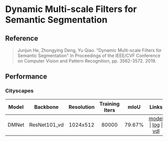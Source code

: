 # Dynamic Multi-scale Filters for Semantic Segmentation

## Reference

> Junjun He, Zhongying Deng, Yu Qiao. "Dynamic Multi-scale Filters for Semantic Segmentation" In Proceedings of the IEEE/CVF Conference on Computer Vision and Pattern Recognition, pp. 3562-3572. 2019.

## Performance

### Cityscapes

| Model | Backbone | Resolution | Training Iters | mIoU | Links |
|:-:|:-:|:-:|:-:|:-:|:-:|
|DMNet|ResNet101_vd|1024x512|80000|79.67%|[model](https://bj.bcebos.com/paddleseg/dygraph/cityscapes/dmnet_resnet101_os8_cityscapes_1024x512_80k/model.pdparams) \| [log](https://bj.bcebos.com/paddleseg/dygraph/cityscapes/dmnet_resnet101_os8_cityscapes_1024x512_80k/train.log) \| [vdl](https://www.paddlepaddle.org.cn/paddle/visualdl/service/app/scalar?id=d5bac108e3ff90136771b677d8459d17)

